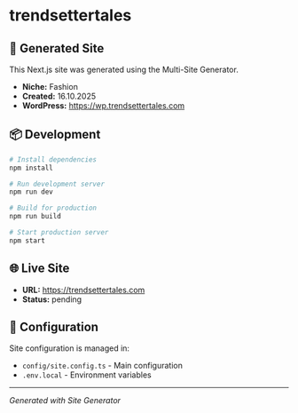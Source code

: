 # trendsettertales



## 🚀 Generated Site

This Next.js site was generated using the Multi-Site Generator.

- **Niche:** Fashion
- **Created:** 16.10.2025
- **WordPress:** https://wp.trendsettertales.com

## 📦 Development

```bash
# Install dependencies
npm install

# Run development server
npm run dev

# Build for production
npm run build

# Start production server
npm start
```

## 🌐 Live Site

- **URL:** https://trendsettertales.com
- **Status:** pending

## 📝 Configuration

Site configuration is managed in:
- `config/site.config.ts` - Main configuration
- `.env.local` - Environment variables

---

*Generated with Site Generator*
